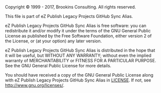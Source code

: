 ﻿Copyright © 1999 - 2017, Brookins Consulting. All rights reserved.

This file is part of eZ Publish Legacy Projects GitHub Sync Alias.

eZ Publish Legacy Projects GitHub Sync Alias is free software: 
you can redistribute it and/or modify
it under the terms of the GNU General Public License as published by
the Free Software Foundation, either version 2 of the License, or
(at your option) any later version.

eZ Publish Legacy Projects GitHub Sync Alias is distributed 
in the hope that it will be useful,
but WITHOUT ANY WARRANTY; without even the implied warranty of
MERCHANTABILITY or FITNESS FOR A PARTICULAR PURPOSE.  See the
GNU General Public License for more details.

You should have received a copy of the GNU General Public License
along with eZ Publish Legacy Projects GitHub Sync Alias in [LICENSE](LICENSE.md).
If not, see <http://www.gnu.org/licenses/>.
